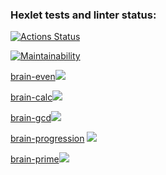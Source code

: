 ### Hexlet tests and linter status:
[![Actions Status](https://github.com/YuliyaSamoilenko/frontend-project-44/workflows/hexlet-check/badge.svg)](https://github.com/YuliyaSamoilenko/frontend-project-44/actions)

[![Maintainability](https://api.codeclimate.com/v1/badges/b4d1b2304e0c768c5cae/maintainability)](https://codeclimate.com/github/YuliyaSamoilenko/frontend-project-44/maintainability)

[brain-even](https://asciinema.org/a/nYEqyx9YU8JKeEfp7EeAt8au2)<a href="https://asciinema.org/a/nYEqyx9YU8JKeEfp7EeAt8au2" target="_blank"><img src="https://asciinema.org/a/nYEqyx9YU8JKeEfp7EeAt8au2.svg" /></a>

[brain-calc](https://asciinema.org/a/nYEqyx9YU8JKeEfp7EeAt8au2)<a href="https://asciinema.org/a/oTJseoW2fbH4CVEqFRoLa4EJc" target="_blank"><img src="https://asciinema.org/a/oTJseoW2fbH4CVEqFRoLa4EJc.svg" /></a>

[brain-gcd](https://asciinema.org/a/nYEqyx9YU8JKeEfp7EeAt8au2)<a href="https://asciinema.org/a/544028" target="_blank"><img src="https://asciinema.org/a/544028.svg" /></a>

[brain-progression](https://asciinema.org/a/nYEqyx9YU8JKeEfp7EeAt8au2)
<a href="https://asciinema.org/a/544186" target="_blank"><img src="https://asciinema.org/a/544186.svg" /></a>

[brain-prime](https://asciinema.org/a/nYEqyx9YU8JKeEfp7EeAt8au2)<a href="https://asciinema.org/a/544887" target="_blank"><img src="https://asciinema.org/a/544887.svg" /></a>